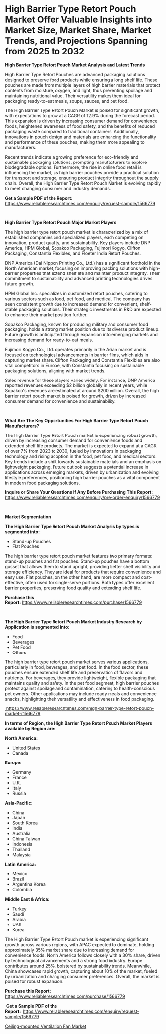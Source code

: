 <p><h1>High Barrier Type Retort Pouch Market Offer Valuable Insights into Market Size, Market Share, Market Trends, and Projections Spanning from 2025 to 2032</h1></p><p><strong>High Barrier Type Retort Pouch Market Analysis and Latest Trends</strong></p>
<p><p>High Barrier Type Retort Pouches are advanced packaging solutions designed to preserve food products while ensuring a long shelf life. These pouches are made from multiple layers of high barrier materials that protect contents from moisture, oxygen, and light, thus preventing spoilage and maintaining nutritional value. Their versatility makes them ideal for packaging ready-to-eat meals, soups, sauces, and pet food.</p><p>The High Barrier Type Retort Pouch Market is poised for significant growth, with expectations to grow at a CAGR of 12.9% during the forecast period. This expansion is driven by increasing consumer demand for convenience foods, heightened awareness of food safety, and the benefits of reduced packaging waste compared to traditional containers. Additionally, innovations in pouch design and materials are enhancing the functionality and performance of these pouches, making them more appealing to manufacturers.</p><p>Recent trends indicate a growing preference for eco-friendly and sustainable packaging solutions, prompting manufacturers to explore biodegradable options. Furthermore, the rise in online food retail is influencing the market, as high barrier pouches provide a practical solution for transport and storage, ensuring product integrity throughout the supply chain. Overall, the High Barrier Type Retort Pouch Market is evolving rapidly to meet changing consumer and industry demands.</p></p>
<p><strong>Get a Sample PDF of the Report:&nbsp;</strong> <a href="https://www.reliableresearchtimes.com/enquiry/request-sample/1566779?utm_campaign=2989&utm_medium=2&utm_source=Github&utm_content=ia&utm_term=22032025&utm_id=high-barrier-type-retort-pouch">https://www.reliableresearchtimes.com/enquiry/request-sample/1566779</a></p>
<p>&nbsp;</p>
<p><strong>High Barrier Type Retort Pouch Major Market Players</strong></p>
<p><p>The high barrier type retort pouch market is characterized by a mix of established companies and specialized players, each competing on innovation, product quality, and sustainability. Key players include DNP America, HPM Global, Sopakco Packaging, Fujimori Kogyo, Clifton Packaging, Constantia Flexibles, and Floeter India Retort Pouches.</p><p>DNP America (Dai Nippon Printing Co., Ltd.) has a significant foothold in the North American market, focusing on improving packing solutions with high-barrier properties that extend shelf life and maintain product integrity. Their commitment to sustainability and advanced printing technologies drives future growth.</p><p>HPM Global Inc. specializes in customized retort pouches, catering to various sectors such as food, pet food, and medical. The company has seen consistent growth due to increased demand for convenient, shelf-stable packaging solutions. Their strategic investments in R&D are expected to enhance their market position further.</p><p>Sopakco Packaging, known for producing military and consumer food packaging, holds a strong market position due to its diverse product lineup. Future growth is anticipated through expansion into emerging markets and increasing demand for ready-to-eat meals.</p><p>Fujimori Kogyo Co., Ltd. operates primarily in the Asian market and is focused on technological advancements in barrier films, which aids in capturing market share. Clifton Packaging and Constantia Flexibles are also vital competitors in Europe, with Constantia focusing on sustainable packaging solutions, aligning with market trends.</p><p>Sales revenue for these players varies widely. For instance, DNP America reported revenues exceeding $2 billion globally in recent years, while Sopakco's revenues are estimated at around $200 million. Overall, the high barrier retort pouch market is poised for growth, driven by increased consumer demand for convenience and sustainability.</p></p>
<p>&nbsp;</p>
<p><strong>What Are The Key Opportunities For High Barrier Type Retort Pouch Manufacturers?</strong></p>
<p><p>The High Barrier Type Retort Pouch market is experiencing robust growth, driven by increasing consumer demand for convenience foods and extended shelf life products. The market is expected to expand at a CAGR of over 7% from 2023 to 2030, fueled by innovations in packaging technology and rising adoption in the food, pet food, and medical sectors. Key trends include a shift towards sustainable materials and an emphasis on lightweight packaging. Future outlook suggests a potential increase in applications across emerging markets, driven by urbanization and evolving lifestyle preferences, positioning high barrier pouches as a vital component in modern food packaging solutions.</p></p>
<p><strong>Inquire or Share Your Questions If Any Before Purchasing This Report:</strong> <a href="https://www.reliableresearchtimes.com/enquiry/pre-order-enquiry/1566779?utm_campaign=2989&utm_medium=2&utm_source=Github&utm_content=ia&utm_term=22032025&utm_id=high-barrier-type-retort-pouch">https://www.reliableresearchtimes.com/enquiry/pre-order-enquiry/1566779</a></p>
<p>&nbsp;</p>
<p><strong>Market Segmentation</strong></p>
<p><strong>The High Barrier Type Retort Pouch Market Analysis by types is segmented into:</strong></p>
<p><ul><li>Stand-up Pouches</li><li>Flat Pouches</li></ul></p>
<p><p>The high barrier type retort pouch market features two primary formats: stand-up pouches and flat pouches. Stand-up pouches have a bottom gusset that allows them to stand upright, providing better shelf visibility and storage efficiency. They are ideal for products that require convenience and easy use. Flat pouches, on the other hand, are more compact and cost-effective, often used for single-serve portions. Both types offer excellent barrier properties, preserving food quality and extending shelf life.</p></p>
<p><strong>Purchase this Report:&nbsp;</strong><a href="https://www.reliableresearchtimes.com/purchase/1566779?utm_campaign=2989&utm_medium=2&utm_source=Github&utm_content=ia&utm_term=22032025&utm_id=high-barrier-type-retort-pouch">https://www.reliableresearchtimes.com/purchase/1566779</a></p>
<p>&nbsp;</p>
<p><strong>The High Barrier Type Retort Pouch Market Industry Research by Application is segmented into:</strong></p>
<p><ul><li>Food</li><li>Beverages</li><li>Pet Food</li><li>Others</li></ul></p>
<p><p>The high barrier type retort pouch market serves various applications, particularly in food, beverages, and pet food. In the food sector, these pouches ensure extended shelf life and preservation of flavors and nutrients. For beverages, they provide lightweight, flexible packaging that maintains quality and safety. In the pet food segment, high barrier pouches protect against spoilage and contamination, catering to health-conscious pet owners. Other applications may include ready meals and convenience snacks, highlighting their versatility and effectiveness in food packaging.</p></p>
<p><a href="https://www.reliableresearchtimes.com/high-barrier-type-retort-pouch-market-r1566779?utm_campaign=2989&utm_medium=2&utm_source=Github&utm_content=ia&utm_term=22032025&utm_id=high-barrier-type-retort-pouch">&nbsp;https://www.reliableresearchtimes.com/high-barrier-type-retort-pouch-market-r1566779</a></p>
<p><strong>In terms of Region, the High Barrier Type Retort Pouch Market Players available by Region are:</strong></p>
<p>
    <p> <strong> North America: </strong>
        <ul>
            <li>United States</li>
            <li>Canada</li>
        </ul>
        </p> 
    <p> <strong> Europe: </strong>
        <ul>
            <li>Germany</li>
            <li>France</li>
            <li>U.K.</li>
            <li>Italy</li>
            <li>Russia</li>
        </ul>
        </p> 
    <p> <strong> Asia-Pacific: </strong>
        <ul>
            <li>China</li>
            <li>Japan</li>
            <li>South Korea</li>
            <li>India</li>
            <li>Australia</li>
            <li>China Taiwan</li>
            <li>Indonesia</li>
            <li>Thailand</li>
            <li>Malaysia</li>
        </ul>
        </p> 
    <p> <strong> Latin America: </strong>
        <ul>
            <li>Mexico</li>
            <li>Brazil</li>
            <li>Argentina Korea</li>
            <li>Colombia</li>
        </ul>
        </p> 
    <p> <strong> Middle East & Africa: </strong>
        <ul>
            <li>Turkey</li>
            <li>Saudi</li>
            <li>Arabia</li>
            <li>UAE</li>
            <li>Korea</li>
        </ul>
    </p>
    </p>
<p><p>The High Barrier Type Retort Pouch market is experiencing significant growth across various regions, with APAC expected to dominate, holding approximately 35% market share due to increasing demand for convenience foods. North America follows closely with a 30% share, driven by technological advancements and a strong food industry. Europe contributes around 25%, bolstered by sustainability trends. Meanwhile, China showcases rapid growth, capturing about 10% of the market, fueled by urbanization and changing consumer preferences. Overall, the market is poised for robust expansion.</p></p>
<p><strong>Purchase this Report: </strong><a href="https://www.reliableresearchtimes.com/purchase/1566779?utm_campaign=2989&utm_medium=2&utm_source=Github&utm_content=ia&utm_term=22032025&utm_id=high-barrier-type-retort-pouch">https://www.reliableresearchtimes.com/purchase/1566779</a></p>
<p>&nbsp;<strong>Get a Sample PDF of the Report:&nbsp;&nbsp;</strong><a href="https://www.reliableresearchtimes.com/enquiry/request-sample/1566779?utm_campaign=2989&utm_medium=2&utm_source=Github&utm_content=ia&utm_term=22032025&utm_id=high-barrier-type-retort-pouch">https://www.reliableresearchtimes.com/enquiry/request-sample/1566779</a></p>
<p><strong></strong></p>
<p><p><a href="https://github.com/genayziben/Market-Research-Report-List-1/blob/main/ceiling-mounted-ventilation-fan-market.md?utm_campaign=2989&utm_medium=2&utm_source=Github&utm_content=ia&utm_term=22032025&utm_id=high-barrier-type-retort-pouch">Ceiling-mounted Ventilation Fan Market</a></p></p>